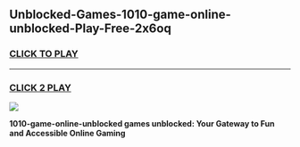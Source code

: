 
## Unblocked-Games-1010-game-online-unblocked-Play-Free-2x6oq
<h3>
<a href="https://premium76.site?title=1010-game-online-unblocked&ref=22A">CLICK TO PLAY</a></h3>
<hr>

<h3>
<a href="https://premium76.site?title=1010-game-online-unblocked&ref=22A">CLICK 2 PLAY</a>
  
</h3>

<a href="https://premium76.site?title=1010-game-online-unblocked&ref=22A"><img src="https://clearcache.store/games.png"></a>


**1010-game-online-unblocked games unblocked: Your Gateway to Fun and Accessible Online Gaming**
